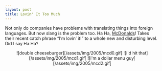 ```yaml
---
layout: post
title: Lovin' It Too Much
---
```

Not only do companies have problems with translating things into foreign languages. But now slang is the problem too. Ha Ha, [McDonalds](https://web.archive.org/web/20060203114045/http://andrewteman.org:80/blog/index.php?p=39)! Takes their recent catch phrase “I’m lovin’ it!” to a whole new and disturbing level. Did I say Ha Ha?

<center>
![double cheeseburger][/assets/img/2005/mcd0.gif]  
![i'd hit that][/assets/img/2005/mcd1.gif]  
![i'm a dollar menu guy][/assets/img/2005/mcd2.gif]
</center>
